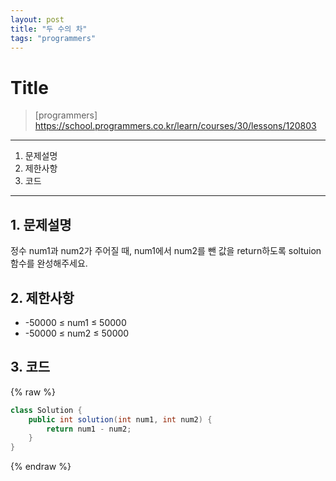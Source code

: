 ```yaml
---
layout: post
title: "두 수의 차"
tags: "programmers"
---
```


# Title
> [programmers] https://school.programmers.co.kr/learn/courses/30/lessons/120803

* * *

1. 문제설명
2. 제한사항
3. 코드

* * *

## 1. 문제설명

정수 num1과 num2가 주어질 때, num1에서 num2를 뺀 값을 return하도록 soltuion 함수를 완성해주세요.

## 2. 제한사항


- -50000 ≤ num1 ≤ 50000
- -50000 ≤ num2 ≤ 50000

## 3. 코드

{% raw %}
```java
class Solution {
    public int solution(int num1, int num2) {
        return num1 - num2;
    }
}
```
{% endraw %}

